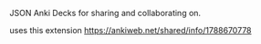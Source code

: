 JSON Anki Decks for sharing and collaborating on.

uses this extension https://ankiweb.net/shared/info/1788670778
